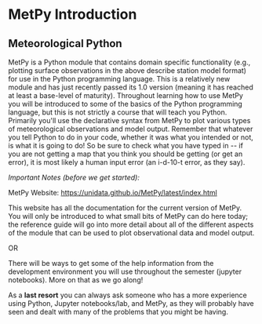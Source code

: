 # MetPy Introduction

## Meteorological Python

MetPy is a Python module that contains domain specific functionality
(e.g., plotting surface observations in the above describe station model
format) for use in the Python programming language. This is a relatively
new module and has just recently passed its 1.0 version (meaning it has
reached at least a base-level of maturity). Throughout learning how to
use MetPy you will be introduced to some of the basics of the Python
programming language, but this is not strictly a course that will teach
you Python. Primarily you'll use the declarative syntax from MetPy to
plot various types of meteorological observations and model output.
Remember that whatever you tell Python to do in your code, whether it
was what you intended or not, is what it is going to do! So be sure to
check what you have typed in -- if you are not getting a map that you
think you should be getting (or get an error), it is most likely a human
input error (an i-d-10-t error, as they say).

*Important Notes (before we get started):*

MetPy Website: <a href="https://unidata.github.io/MetPy/latest/index.html" target="_blank">https://unidata.github.io/MetPy/latest/index.html</a>

This website has all the documentation for the current version of MetPy.
You will only be introduced to what small bits of MetPy can do here
today; the reference guide will go into more detail about all of the
different aspects of the module that can be used to plot observational
data and model output.

OR

There will be ways to get some of the help information from the
development environment you will use throughout the semester (jupyter
notebooks). More on that as we go along!

As a **last resort** you can always ask someone who has a more
experience using Python, Jupyter notebooks/lab, and MetPy, as they will
probably have seen and dealt with many of the problems that you might be
having.